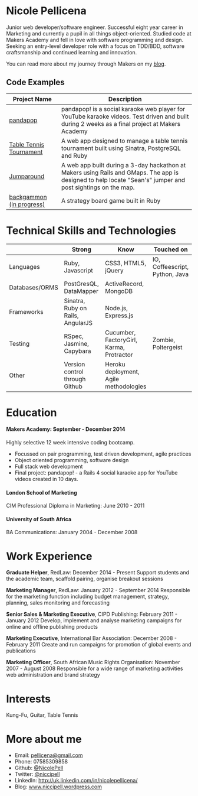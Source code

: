 Nicole Pellicena
================
Junior web developer/software engineer. Successful eight year career in Marketing and currently a pupil in all things object-oriented. Studied code at Makers Academy and fell in love with software programming and design. Seeking an entry-level developer role with a focus on TDD/BDD, software craftsmanship and continued learning and innovation.

You can read more about my journey through Makers on my [blog](www.niccipell.wordpress.com).

Code Examples
-------------
|Project Name | Description |
|-------------|-------------|
|[pandapop](https://github.com/nicolepell/pandapop)| pandapop! is a social karaoke web player for YouTube karaoke videos. Test driven and built during 2 weeks as a final project at Makers Academy|
|[Table Tennis Tournament](https://github.com/nicolepell/tournament_prog)|A web app designed to manage a table tennis tournament built using Sinatra, PostgreSQL and Ruby|
|[Jumparound](https://github.com/NicolePell/jumparound)|A web app built during a 3-day hackathon at Makers using Rails and GMaps. The app is designed to help locate "Sean's" jumper and post sightings on the map.|
|[backgammon (in progress)](https://github.com/nicolepell/backgammon)| A strategy board game built in Ruby |

Technical Skills and Technologies
=================================

| |Strong|Know|Touched on|
|---------|----------------|-------------------|------------------------------|
|Languages|Ruby, Javascript|CSS3, HTML5, jQuery|IO, Coffeescript, Python, Java|
|Databases/ORMS|PostGresQL, DataMapper|ActiveRecord, MongoDB|                 |
|Frameworks|Sinatra, Ruby on Rails, AngularJS|Node.js, Express.js|                       |
|Testing|RSpec, Jasmine, Capybara|Cucumber, FactoryGirl, Karma, Protractor|Zombie, Poltergeist|
|Other|Version control through Github|Heroku deployment, Agile methodologies| |

Education
==============
#### Makers Academy: September - December 2014
Highly selective 12 week intensive coding bootcamp.
- Focussed on pair programming, test driven development, agile practices
- Object oriented programming, software design
- Full stack web development
- Final project: pandapop! - a Rails 4 social karaoke app for YouTube videos created in 10 days.

#### London School of Marketing
CIM Professional Diploma in Marketing: June 2010 - 2011

#### University of South Africa
BA Communications: January 2004 - December 2008

Work Experience
===================
**Graduate Helper**, RedLaw: December 2014 - Present
Support students and the academic team, scaffold pairing, organise breakout sessions

**Marketing Manager**, RedLaw: January 2012 - September 2014
Responsible for the marketing function including budget management, strategy, planning, sales monitoring and forecasting

**Senior Sales & Marketing Executive**, CIPD Publishing: February 2011 - January 2012
Develop, implement and analyse marketing campaigns for online and offline publishing products

**Marketing Executive**, International Bar Association: December 2008 - February 2011
Create and run campaigns for promotion of global events and publications

**Marketing Officer**, South African Music Rights Organisation: November 2007 - August 2008
Responsible for a wide range of marketing activities web administration and brand strategy

Interests
=========
Kung-Fu, Guitar, Table Tennis

More about me
=============
- Email: [pellicena@gmail.com](pellicena@gmail.com)
- Phone: 07585309858
- Github: [@NicolePell](https://github.com/nicolepell)
- Twitter: [@niccipell](https://twitter.com/niccipell)
- LinkedIn: http://uk.linkedin.com/in/nicolepellicena/
- Blog: www.niccipell.wordpress.com
